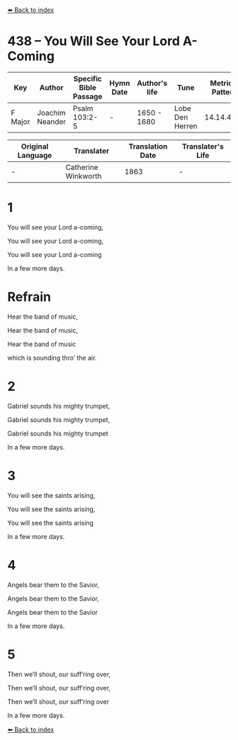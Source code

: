 [⬅️ Back to index](../README.md)

# 438 – You Will See Your Lord A-Coming

Key | Author   | Specific Bible Passage     |Hymn Date |Author's life |Tune |Metrical Pattern   |Composer/Source                                                                                        
-- | --------- | ---------------------------|----------|--------------|-----|-------------------|-------------   
F Major  | Joachim Neander      | Psalm 103:2-5 | -  | 1650 - 1680 | Lobe Den Herren | 14.14.4.7.8 | Chorale Book for England, 1863 

Original Language | Translater | Translation Date   | Translater's Life     
----------------- | --------- | --------------------|-------------   
\-  | Catherine Winkworth      | 1863 | -  | 1827 - 1878 



# 1

You will see your Lord a-coming,

You will see your Lord a-coming,

You will see your Lord a-coming

In a few more days.



# Refrain

Hear the band of music,

Hear the band of music,

Hear the band of music

which is sounding thro’ the air.



# 2

Gabriel sounds his mighty trumpet,

Gabriel sounds his mighty trumpet,

Gabriel sounds his mighty trumpet

In a few more days.



# 3

You will see the saints arising,

You will see the saints arising,

You will see the saints arising

In a few more days.



# 4

Angels bear them to the Savior,

Angels bear them to the Savior,

Angels bear them to the Savior

In a few more days.



# 5

Then we’ll shout, our suff’ring over,

Then we’ll shout, our suff’ring over,

Then we’ll shout, our suff’ring over

In a few more days.

[⬅️ Back to index](../README.md)
